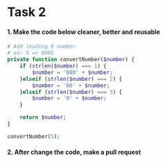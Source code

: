 # Task 2

#### 1. Make the code below cleaner, better and reusable

```php
# Add leading 0 number
# ex: 5 => 0005
private function convertNumber($number) {
    if (strlen($number) === 1) {
        $number = '000' + $number;
    }elseif (strlen($number) === 2) {
        $number = '00' + $number;
    }elseif (strlen($number) === 3) {
        $number = '0' + $number;
    }

    return $number;
}

convertNumber(5);
```

#### 2. After change the code, make a pull request
